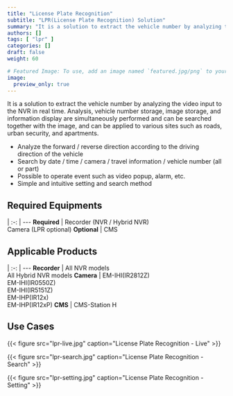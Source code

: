 ```yaml
---
title: "License Plate Recognition"
subtitle: "LPR(License Plate Recognition) Solution"
summary: "It is a solution to extract the vehicle number by analyzing the video input to the NVR in real time. Analysis, vehicle number storage, image storage, and information display are simultaneously performed and can be searched together with the image, and can be applied to various sites such as roads, urban security, and apartments."
authors: []
tags: [ "lpr" ]
categories: []
draft: false
weight: 60

# Featured Image: To use, add an image named `featured.jpg/png` to your page's folder.
image:
  preview_only: true
---
```


It is a solution to extract the vehicle number by analyzing the video input to the NVR in real time. Analysis, vehicle number storage, image storage, and information display are simultaneously performed and can be searched together with the image, and can be applied to various sites such as roads, urban security, and apartments.

- Analyze the forward / reverse direction according to the driving direction of the vehicle
- Search by date / time / camera / travel information / vehicle number (all or part)
- Possible to operate event such as video popup, alarm, etc.
- Simple and intuitive setting and search method

<div class="container">
<div class="row">
<div class="col-12 col-sm-6 pl-0">

## Required Equipments

|
:-: | ---
**Required** | Recorder (NVR / Hybrid NVR)<br>Camera (LPR optional)
**Optional** | CMS

</div>
<div class="col-12 col-sm-6 pl-0">

## Applicable Products

|
:-: | ---
**Recorder** | All NVR models<br>All Hybrid NVR models
**Camera** | EM-IHI(IR2812Z)<br>EM-IHI(IR0550Z)<br>EM-IHI(IR5151Z)<br>EM-IHP(IR12x)<br>EM-IHP(IR12xP)
**CMS** | CMS-Station H

</div>
</div>
</div>

## Use Cases

{{< figure src="lpr-live.jpg" caption="License Plate Recognition - Live" >}}

{{< figure src="lpr-search.jpg" caption="License Plate Recognition - Search" >}}

{{< figure src="lpr-setting.jpg" caption="License Plate Recognition - Setting" >}}
